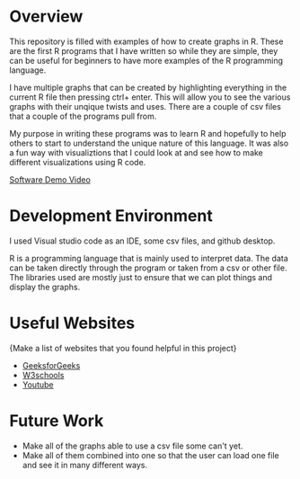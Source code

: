 # Overview

This repository is filled with examples of how to create graphs in R. These are the first R programs that I have written so while they are simple, they can be useful for beginners to have more examples of the R programming language.

I have multiple graphs that can be created by highlighting everything in the current R file then pressing ctrl+ enter. This will allow you to see the various graphs with their unqique twists and uses. There are a couple of csv files that a couple of the programs pull from.

My purpose in writing these programs was to learn R and hopefully to help others to start to understand the unique nature of this language. It was also a fun way with visualiztions that I could look at and see how to make different visualizations using R code.

[Software Demo Video](https://youtu.be/XwDcAnsssUE)

# Development Environment


I used Visual studio code as an IDE, some csv files, and github desktop.

R is a programming language that is mainly used to interpret data. The data can be taken directly through the program or taken from a csv or other file. The libraries used are mostly just to ensure that we can plot things and display the graphs.

# Useful Websites

{Make a list of websites that you found helpful in this project}

- [GeeksforGeeks](https://www.geeksforgeeks.org/)
- [W3schools](https://www.w3schools.com/)
- [Youtube](https://www.youtube.com/)

# Future Work

- Make all of the graphs able to use a csv file some can't yet.
- Make all of them combined into one so that the user can load one file and see it in many different ways.